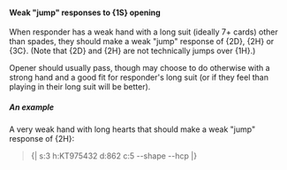 #### <a name="Weak_jump_responses_to_1S_opening"> Weak "jump" responses to {1S} opening

When responder has a weak hand with a long suit (ideally 7+ cards) other than spades, they should make a weak "jump" response of {2D}, {2H} or {3C}. (Note that {2D} and {2H} are not technically jumps over {1H}.)

Opener should usually pass, though may choose to do otherwise with a strong hand and a good fit for responder's long suit (or if they feel than playing in their long suit will be better).

##### An example

A very weak hand with long hearts that should make a weak "jump" response of {2H}:

> {| s:3 h:KT975432 d:862 c:5 --shape --hcp |}
